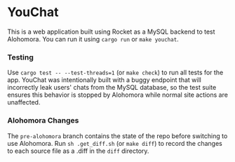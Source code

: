 # YouChat
This is a web application built using Rocket as a MySQL backend to test Alohomora. You can run it using `cargo run` or `make youchat`.

### Testing
Use `cargo test -- --test-threads=1` (or `make check`) to run all tests for the app. YouChat was intentionally built with a buggy endpoint that will incorrectly leak users' chats from the MySQL database, so the test suite ensures this behavior is stopped by Alohomora while normal site actions are unaffected.

### Alohomora Changes
The `pre-alohomora` branch contains the state of the repo before switching to use Alohomora. Run `sh .get_diff.sh` (or `make diff`) to record the changes to each source file as a .diff in the `diff` directory.